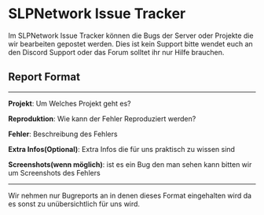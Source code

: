 # SLPNetwork Issue Tracker
Im SLPNetwork Issue Tracker können die Bugs der Server oder Projekte die wir bearbeiten gepostet werden.
Dies ist kein Support bitte wendet euch an den Discord Support oder das Forum solltet ihr nur Hilfe brauchen.

## Report Format
-------------------------------------------------------------------------------------------------------------

**Projekt**: Um Welches Projekt geht es?

**Reproduktion**: Wie kann der Fehler Reproduziert werden?

**Fehler**: Beschreibung des Fehlers

**Extra Infos(Optional)**: Extra Infos die für uns praktisch zu wissen sind

**Screenshots(wenn möglich)**: ist es ein Bug den man sehen kann bitten wir um Screenshots des Fehlers

-------------------------------------------------------------------------------------------------------------
Wir nehmen nur Bugreports an in denen dieses Format eingehalten wird da es sonst zu unübersichtlich für uns wird.
